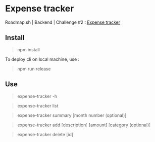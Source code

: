 # Expense tracker

Roadmap.sh | Backend | Challenge #2 : [Expense tracker](https://roadmap.sh/projects/expense-tracker)

## Install
> npm install  

To deploy cli on local machine, use :
> npm run release

## Use
> expense-tracker -h

> expense-tracker list  

> expense-tracker summary [month number (optional)]  

> expense-tracker add [description] [amount] [category (optional)]  

> expense-tracker delete [id]